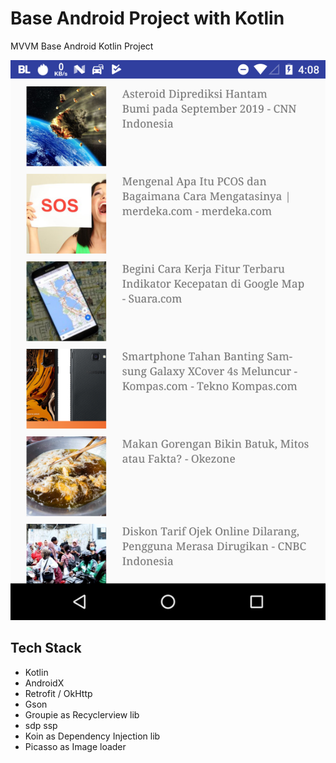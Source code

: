 # Base Android Project with Kotlin
MVVM Base Android Kotlin Project


![](ss/ss1.png)

## Tech Stack
- Kotlin
- AndroidX
- Retrofit / OkHttp
- Gson
- Groupie as Recyclerview lib
- sdp ssp
- Koin as Dependency Injection lib
- Picasso as Image loader